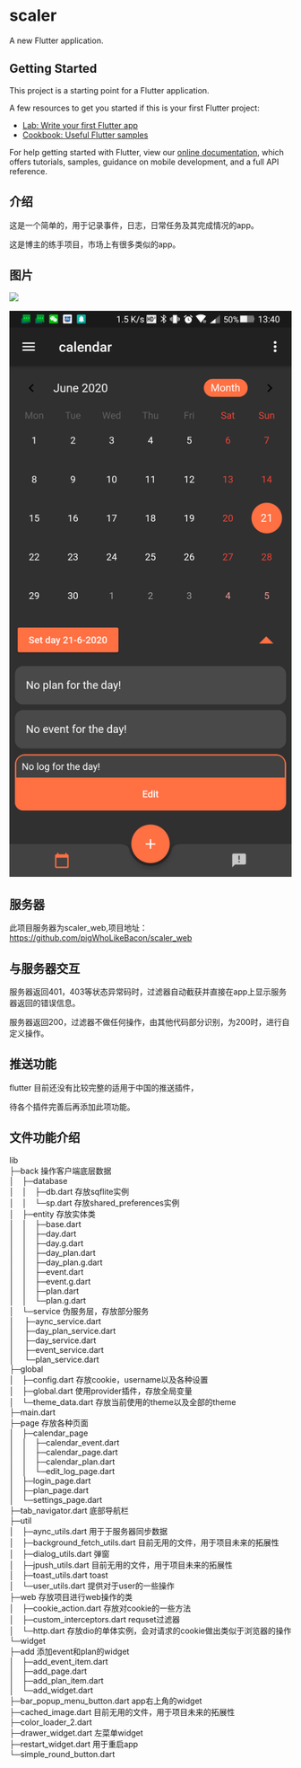 # scaler

A new Flutter application.

## Getting Started

This project is a starting point for a Flutter application.

A few resources to get you started if this is your first Flutter project:

- [Lab: Write your first Flutter app](https://flutter.dev/docs/get-started/codelab)
- [Cookbook: Useful Flutter samples](https://flutter.dev/docs/cookbook)

For help getting started with Flutter, view our
[online documentation](https://flutter.dev/docs), which offers tutorials,
samples, guidance on mobile development, and a full API reference.


## 介绍

这是一个简单的，用于记录事件，日志，日常任务及其完成情况的app。

这是博主的练手项目，市场上有很多类似的app。


## 图片

<image src="https://github.com/pigWhoLikeBacon/scaler/blob/master/images/Screenshot_2020-06-21-13-40-34-173_com.example.sc.png" width="200">

![image](https://github.com/pigWhoLikeBacon/scaler/blob/master/images/Screenshot_2020-06-21-13-40-34-173_com.example.sc.png)


## 服务器

此项目服务器为scaler_web,项目地址：https://github.com/pigWhoLikeBacon/scaler_web


## 与服务器交互

服务器返回401，403等状态异常码时，过滤器自动截获并直接在app上显示服务器返回的错误信息。

服务器返回200，过滤器不做任何操作，由其他代码部分识别，为200时，进行自定义操作。


## 推送功能

flutter 目前还没有比较完整的适用于中国的推送插件，

待各个插件完善后再添加此项功能。


## 文件功能介绍

lib  
├─back   操作客户端底层数据  
│ ├─database  
│ │ ├─db.dart   存放sqflite实例  
│ │ └─sp.dart   存放shared_preferences实例  
│ ├─entity   存放实体类  
│ │ ├─base.dart  
│ │ ├─day.dart  
│ │ ├─day.g.dart  
│ │ ├─day_plan.dart  
│ │ ├─day_plan.g.dart  
│ │ ├─event.dart  
│ │ ├─event.g.dart  
│ │ ├─plan.dart  
│ │ └─plan.g.dart  
│ └─service   伪服务层，存放部分服务  
│   ├─aync_service.dart  
│   ├─day_plan_service.dart  
│   ├─day_service.dart  
│   ├─event_service.dart  
│   └─plan_service.dart  
├─global  
│ ├─config.dart   存放cookie，username以及各种设置  
│ ├─global.dart   使用provider插件，存放全局变量  
│ └─theme_data.dart   存放当前使用的theme以及全部的theme  
├─main.dart  
├─page   存放各种页面  
│ ├─calendar_page  
│ │ ├─calendar_event.dart  
│ │ ├─calendar_page.dart  
│ │ ├─calendar_plan.dart  
│ │ └─edit_log_page.dart  
│ ├─login_page.dart  
│ ├─plan_page.dart  
│ └─settings_page.dart  
├─tab_navigator.dart   底部导航栏  
├─util  
│ ├─aync_utils.dart   用于于服务器同步数据  
│ ├─background_fetch_utils.dart   目前无用的文件，用于项目未来的拓展性  
│ ├─dialog_utils.dart   弹窗  
│ ├─jpush_utils.dart   目前无用的文件，用于项目未来的拓展性  
│ ├─toast_utils.dart   toast  
│ └─user_utils.dart   提供对于user的一些操作  
├─web   存放项目进行web操作的类  
│ ├─cookie_action.dart   存放对cookie的一些方法  
│ ├─custom_interceptors.dart   requset过滤器  
│ └─http.dart   存放dio的单体实例，会对请求的cookie做出类似于浏览器的操作  
└─widget  
  ├─add   添加event和plan的widget  
  │ ├─add_event_item.dart  
  │ ├─add_page.dart  
  │ ├─add_plan_item.dart  
  │ └─add_widget.dart  
  ├─bar_popup_menu_button.dart   app右上角的widget  
  ├─cached_image.dart   目前无用的文件，用于项目未来的拓展性  
  ├─color_loader_2.dart  
  ├─drawer_widget.dart   左菜单widget  
  ├─restart_widget.dart   用于重启app  
  └─simple_round_button.dart  
